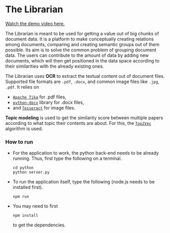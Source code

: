 # The Librarian

[Watch the demo video here.](https://youtu.be/rgw5jyq0Xz0)

The Librarian is meant to be used for getting a value out of big chunks of document data. It is a platform to make conceptually creating relations among documents, comparing and creating semantic groups out of them possible. Its aim is to solve the common problem of grouping document data. The users can contribute to the amount of data by adding new documents, which will then get positioned in the data space according to their similarities with the already existing ones.

The Librarian uses **OCR** to extract the textual content out of document files. Supported file formats are `.pdf`, `.docx`, and common image files like `.jpg`, `.pdf`. It relies on
* [`Apache Tika`](https://pypi.org/project/tika/) for .pdf files,
* [`python-docx`](https://pypi.org/project/python-docx-1/) library for .docx files,
* and [`Tesseract`](https://pypi.org/project/pytesseract/) for image files.

**Topic modeling** is used to get the similarity score between multiple papers according to what topic their contents are about. For this, the [`Top2Vec`](https://github.com/ddangelov/Top2Vec) algorithm is used.

### How to run
* For the application to work, the python back-end needs to be already running. Thus, first type the following on a terminal.
  ```
  cd python
  python server.py
  ```

* To run the application itself, type the following (node.js needs to be installed first).
  ```
  npm run
  ```

* You may need to first
  ```
  npm install
  ```
  to get the dependencies.
